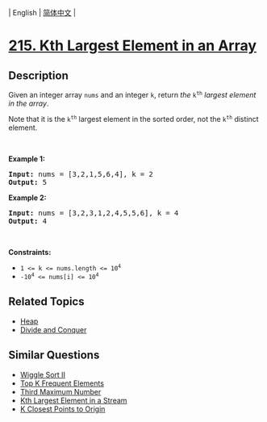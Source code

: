 
| English | [简体中文](README_CN.md) |

# [215. Kth Largest Element in an Array](https://leetcode-cn.com/problems/kth-largest-element-in-an-array/)

## Description

<p>Given an integer array <code>nums</code> and an integer <code>k</code>, return <em>the</em> <code>k<sup>th</sup></code> <em>largest element in the array</em>.</p>

<p>Note that it is the <code>k<sup>th</sup></code> largest element in the sorted order, not the <code>k<sup>th</sup></code> distinct element.</p>

<p>&nbsp;</p>
<p><strong>Example 1:</strong></p>
<pre><strong>Input:</strong> nums = [3,2,1,5,6,4], k = 2
<strong>Output:</strong> 5
</pre><p><strong>Example 2:</strong></p>
<pre><strong>Input:</strong> nums = [3,2,3,1,2,4,5,5,6], k = 4
<strong>Output:</strong> 4
</pre>
<p>&nbsp;</p>
<p><strong>Constraints:</strong></p>

<ul>
	<li><code>1 &lt;= k &lt;= nums.length &lt;= 10<sup>4</sup></code></li>
	<li><code>-10<sup>4</sup> &lt;= nums[i] &lt;= 10<sup>4</sup></code></li>
</ul>


## Related Topics

- [Heap](https://leetcode-cn.com/tag/heap)
- [Divide and Conquer](https://leetcode-cn.com/tag/divide-and-conquer)

## Similar Questions

- [Wiggle Sort II](../wiggle-sort-ii/README_EN.md)
- [Top K Frequent Elements](../top-k-frequent-elements/README_EN.md)
- [Third Maximum Number](../third-maximum-number/README_EN.md)
- [Kth Largest Element in a Stream](../kth-largest-element-in-a-stream/README_EN.md)
- [K Closest Points to Origin](../k-closest-points-to-origin/README_EN.md)
